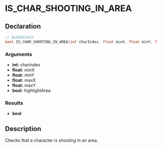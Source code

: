 # IS_CHAR_SHOOTING_IN_AREA

## Declaration
```cpp
// 0x42941472
bool IS_CHAR_SHOOTING_IN_AREA(int charIndex, float minX, float minY, float maxX, float maxY, bool highlightArea);
```

### Arguments
- **int:** charIndex
- **float:** minX
- **float:** minY
- **float:** maxX
- **float:** maxY
- **bool:** highlightArea

### Results
- **bool**

## Description
Checks that a character is shooting in an area.